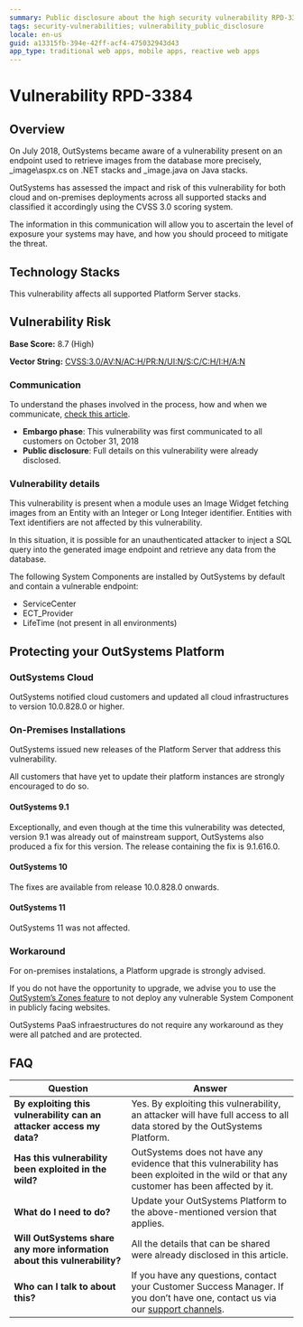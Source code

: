 ```yaml
---
summary: Public disclosure about the high security vulnerability RPD-3384
tags: security-vulnerabilities; vulnerability_public_disclosure
locale: en-us
guid: a13315fb-394e-42ff-acf4-475032943d43
app_type: traditional web apps, mobile apps, reactive web apps
---
```


# Vulnerability RPD-3384

## Overview

On July 2018, OutSystems became aware of a vulnerability present on an endpoint used to retrieve images from the database more precisely,  _image\aspx.cs on .NET stacks and _image.java on Java stacks.

OutSystems has assessed the impact and risk of this vulnerability for both cloud and on-premises deployments across all supported stacks and classified it accordingly using the CVSS 3.0 scoring system.

The information in this communication will allow you to ascertain the level of exposure your systems may have, and how you should proceed to mitigate the threat.
 

## Technology Stacks

This vulnerability affects all supported Platform Server stacks.


## Vulnerability Risk

**Base Score:** 8.7 (High)

**Vector String:** [CVSS:3.0/AV:N/AC:H/PR:N/UI:N/S:C/C:H/I:H/A:N](https://www.first.org/cvss/calculator/3.0#CVSS:3.0/AV:N/AC:H/PR:N/UI:N/S:C/C:H/I:H/A:N)

### Communication
To understand the phases involved in the process, how and when we communicate, [check this article](https://success.outsystems.com/Support/Security/Vulnerabilities).

   * **Embargo phase**: This vulnerability was first communicated to all customers on October 31, 2018
   * **Public disclosure**: Full details on this vulnerability were already disclosed.

### Vulnerability details

This vulnerability is present when a module uses an Image Widget fetching images from an Entity with an Integer or Long Integer identifier. Entities with Text identifiers are not affected by this vulnerability.

In this situation, it is possible for an unauthenticated attacker to inject a SQL query into the generated image endpoint and retrieve any data from the database. 

The following System Components are installed by OutSystems by default and contain a vulnerable endpoint:

* ServiceCenter
* ECT_Provider
* LifeTime (not present in all environments)

## Protecting your OutSystems Platform

### OutSystems Cloud

OutSystems notified cloud customers and updated all cloud infrastructures to version 10.0.828.0 or higher.

### On-Premises Installations

OutSystems issued new releases of the Platform Server that address this vulnerability.

All customers that have yet to update their platform instances are strongly encouraged to do so.

#### OutSystems 9.1

Exceptionally, and even though at the time this vulnerability was detected, version 9.1 was already out of mainstream support, OutSystems also produced a fix for this version. The release containing the fix is 9.1.616.0.

#### OutSystems 10
The fixes are available from release 10.0.828.0 onwards.

#### OutSystems 11

OutSystems 11 was not affected.

### Workaround

For on-premises instalations, a Platform upgrade is strongly advised.

If you do not have the opportunity to upgrade, we advise you to use the [OutSystem’s Zones feature](https://success.outsystems.com/Documentation/10/Managing_the_Applications_Lifecycle/Deploy_Applications/Selective_Deployment_Using_Zones) to not deploy any vulnerable System Component in publicly facing websites. 

OutSystems PaaS infraestructures do not require any workaround as they were all patched and are protected.


## FAQ

| Question         | Answer                                             |
|--------------------------------------------------------------------------|---------------------------------------------------------------------------------------------------------------------------------------------------------------------|
| **By exploiting this vulnerability can an attacker access my data?**         | Yes. By exploiting this vulnerability, an attacker will have full access to all data stored by the OutSystems Platform.                                             |
| **Has this vulnerability been exploited in the wild?**                   | OutSystems does not have any evidence that this vulnerability has been exploited in the wild or that any customer has been affected by it.                          |
| **What do I need to do?**                                                | Update your OutSystems Platform to the above-mentioned version that applies. 
| **Will OutSystems share any more information about this vulnerability?** | All the details that can be shared were already disclosed in this article.
| **Who can I talk to about this?**                                        | If you have any questions, contact your Customer Success Manager. If you don’t have one, contact us via our [support channels](https://success.outsystems.com/Support/Enterprise_Customers/OutSystems_Support/01_Contact_OutSystems_technical_support#Contact_Channels). |
